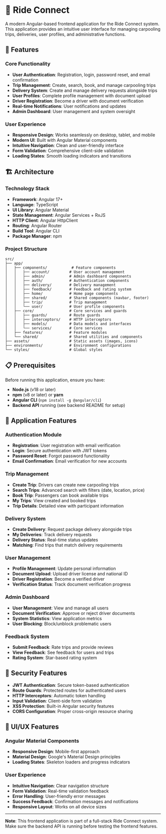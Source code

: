 # 🚗 Ride Connect

A modern Angular-based frontend application for the Ride Connect system. This application provides an intuitive user interface for managing carpooling trips, deliveries, user profiles, and administrative functions.

## 🚀 Features

### Core Functionality
- **User Authentication**: Registration, login, password reset, and email confirmation
- **Trip Management**: Create, search, book, and manage carpooling trips
- **Delivery System**: Create and manage delivery requests alongside trips
- **User Profiles**: Complete profile management with document upload
- **Driver Registration**: Become a driver with document verification
- **Real-time Notifications**: User notifications and updates
- **Admin Dashboard**: User management and system oversight

### User Experience
- **Responsive Design**: Works seamlessly on desktop, tablet, and mobile
- **Modern UI**: Built with Angular Material components
- **Intuitive Navigation**: Clean and user-friendly interface
- **Form Validation**: Comprehensive client-side validation
- **Loading States**: Smooth loading indicators and transitions

## 🏗️ Architecture

### Technology Stack
- **Framework**: Angular 17+
- **Language**: TypeScript
- **UI Library**: Angular Material
- **State Management**: Angular Services + RxJS
- **HTTP Client**: Angular HttpClient
- **Routing**: Angular Router
- **Build Tool**: Angular CLI
- **Package Manager**: npm

### Project Structure
```
src/
├── app/
│   ├── components/           # Feature components
│   │   ├── account/         # User account management
│   │   ├── admin/           # Admin dashboard components
│   │   ├── auth/            # Authentication components
│   │   ├── delivery/        # Delivery management
│   │   ├── feedback/        # Feedback and rating system
│   │   ├── home/            # Home page components
│   │   ├── shared/          # Shared components (navbar, footer)
│   │   ├── trip/            # Trip management
│   │   └── user/            # User profile components
│   ├── core/                # Core services and guards
│   │   ├── guards/          # Route guards
│   │   ├── interceptors/    # HTTP interceptors
│   │   ├── models/          # Data models and interfaces
│   │   └── services/        # Core services
│   ├── features/            # Feature modules
│   └── shared/              # Shared utilities and components
├── assets/                  # Static assets (images, icons)
├── environments/            # Environment configurations
└── styles/                  # Global styles
```

## 📋 Prerequisites

Before running this application, ensure you have:

- **Node.js** (v18 or later)
- **npm** (v8 or later) or **yarn**
- **Angular CLI** (`npm install -g @angular/cli`)
- **Backend API** running (see backend README for setup)

## 📱 Application Features

### Authentication Module
- **Registration**: User registration with email verification
- **Login**: Secure authentication with JWT tokens
- **Password Reset**: Forgot password functionality
- **Email Confirmation**: Email verification for new accounts

### Trip Management
- **Create Trip**: Drivers can create new carpooling trips
- **Search Trips**: Advanced search with filters (date, location, price)
- **Book Trip**: Passengers can book available trips
- **My Trips**: View created and booked trips
- **Trip Details**: Detailed view with participant information

### Delivery System
- **Create Delivery**: Request package delivery alongside trips
- **My Deliveries**: Track delivery requests
- **Delivery Status**: Real-time status updates
- **Matching**: Find trips that match delivery requirements

### User Management
- **Profile Management**: Update personal information
- **Document Upload**: Upload driver license and national ID
- **Driver Registration**: Become a verified driver
- **Verification Status**: Track document verification progress

### Admin Dashboard
- **User Management**: View and manage all users
- **Document Verification**: Approve or reject driver documents
- **System Statistics**: View application metrics
- **User Blocking**: Block/unblock problematic users

### Feedback System
- **Submit Feedback**: Rate trips and provide reviews
- **View Feedback**: See feedback for users and trips
- **Rating System**: Star-based rating system

## 🔐 Security Features

- **JWT Authentication**: Secure token-based authentication
- **Route Guards**: Protected routes for authenticated users
- **HTTP Interceptors**: Automatic token handling
- **Input Validation**: Client-side form validation
- **XSS Protection**: Built-in Angular security features
- **CORS Configuration**: Proper cross-origin resource sharing

## 🎨 UI/UX Features

### Angular Material Components
- **Responsive Design**: Mobile-first approach
- **Material Design**: Google's Material Design principles
- **Loading States**: Skeleton loaders and progress indicators

### User Experience
- **Intuitive Navigation**: Clear navigation structure
- **Form Validation**: Real-time validation feedback
- **Error Handling**: User-friendly error messages
- **Success Feedback**: Confirmation messages and notifications
- **Responsive Layout**: Works on all device sizes



---

**Note**: This frontend application is part of a full-stack Ride Connect system. Make sure the backend API is running before testing the frontend features.
